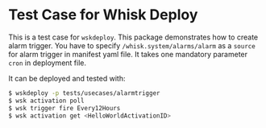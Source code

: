 # Test Case for Whisk Deploy

This is a test case for `wskdeploy`. This package demonstrates how to create alarm trigger. You have to specify `/whisk.system/alarms/alarm` as a `source` for alarm trigger in manifest yaml file. It takes one mandatory parameter `cron` in deployment file.

It can be deployed and tested with:

```bash
$ wskdeploy -p tests/usecases/alarmtrigger
$ wsk activation poll
$ wsk trigger fire Every12Hours
$ wsk activation get <HelloWorldActivationID>
```  

